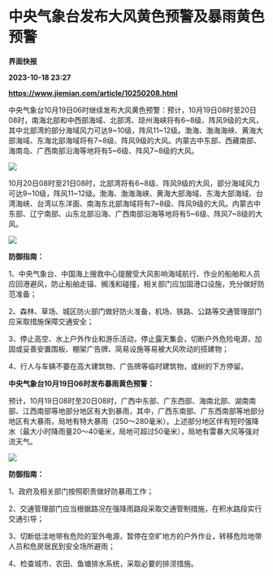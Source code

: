 # 中央气象台发布大风黄色预警及暴雨黄色预警
**界面快报**

**2023-10-18 23:27**

**https://www.jiemian.com/article/10250208.html**

中央气象台10月19日06时继续发布大风黄色预警：预计，10月19日08时至20日08时，南海北部和中西部海域、北部湾、琼州海峡将有6~8级、阵风9级的大风，其中北部湾的部分海域风力可达9~10级，阵风11~12级。渤海、渤海海峡、黄海大部海域、东海北部海域将有7~8级、阵风9级的大风。内蒙古中东部、西藏南部、海南岛、广西南部沿海等地将有5~6级、阵风7~8级的大风。

![](https://img3.jiemian.com/101/original/20231019/16976708341852419_a700xH.jpg)

10月20日08时至21日08时，北部湾将有6~8级、阵风9级的大风，部分海域风力可达9~10级，阵风11~12级。渤海、渤海海峡、黄海大部海域、东海大部海域、台湾海峡、台湾以东洋面、南海东北部海域将有7~8级、阵风9级的大风。内蒙古中东部、辽宁南部、山东北部沿海、广西南部沿海等地将有5~6级、阵风7~8级的大风。

![](https://img2.jiemian.com/101/original/20231019/16976708342514439_a700xH.jpg)

**防御指南：**

1、中央气象台、中国海上搜救中心提醒受大风影响海域航行、作业的船舶和人员应回港避风，防止船舶走锚、搁浅和碰撞，相关部门应加固港口设施，充分做好防范准备；

2、森林、草场、城区防火部门做好防火准备，机场、铁路、公路等交通管理部门应采取措施保障交通安全；

3、停止高空、水上户外作业和游乐活动，停止露天集会，切断户外危险电源，加固或妥善安置围板、棚架广告牌、简易设施等易被大风吹动的搭建物；

4、行人与车辆不要在高大建筑物、广告牌等临时建筑物，或树的下方停留。

**中央气象台****10月19日06时****发布暴雨****黄****色预警：**

预计，10月19日08时至20日08时，广西中东部、广东西部、海南北部、湖南南部、江西南部等地部分地区有大到暴雨，其中，广西东南部、广东西南部等地部分地区有大暴雨，局地有特大暴雨（250～280毫米）。上述部分地区伴有短时强降水（最大小时降雨量20～40毫米，局地可超过50毫米），局地有雷暴大风等强对流天气。

![](https://img1.jiemian.com/101/original/20231019/16976708688273628_a700xH.jpg)

**防御指南：**

1、政府及相关部门按照职责做好防暴雨工作；

2、交通管理部门应当根据路况在强降雨路段采取交通管制措施，在积水路段实行交通引导；

3、切断低洼地带有危险的室外电源，暂停在空旷地方的户外作业，转移危险地带人员和危房居民到安全场所避雨；

4、检查城市、农田、鱼塘排水系统，采取必要的排涝措施。